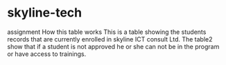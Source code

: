# skyline-tech
 assignment
How this table works
This is a table showing the students records that are currently enrolled in skyline ICT consult Ltd.
The table2 show that if a student is not approved he or she can not be in the program or have access to trainings.